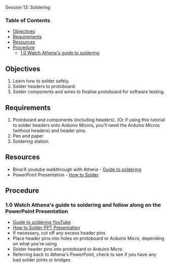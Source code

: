 Session 13: Soldering <!-- omit from toc -->

### Table of Contents <!-- omit from toc -->
- [Objectives](#objectives)
- [Requirements](#requirements)
- [Resources](#resources)
- [Procedure](#procedure)
  - [1.0 Watch Athena's guide to soldering](#10-watch-athenas-guide-to-soldering)


## Objectives
1. Learn how to solder safely.
2. Solder headers to protoboard.
3. Solder components and wires to finalise protoboard for software testing.

## Requirements
1. Protoboard and components (including headers). (Or if using this tutorial to solder headers onto Arduino Micros, you'll need the Arduino Micros (without headers) and header pins.
1. Pen and paper
1. Soldering station.

## Resources
- BinarX youtube walkthrough with Athena - [Guide to soldering](https://www.youtube.com/watch?v=4w1aexhTjbs&list=PLhmx0ZGiO2sNXqH09_9cT4NBlGAUTOnFS)
- PowerPoint Presentation - [How to Solder](https://github.com/BinarX-Curtin/School-Holiday-Program/blob/main/1.%20Payload%20Hardware%20Development/1.5%20Assemble%20Flight%20Electronics%20(Soldering)/Soldering%20Summary.pptx)

## Procedure

### 1.0 Watch Athena's guide to soldering and follow along on the PowerPoint Presentation
- [Guide to soldering YouTube](https://www.youtube.com/watch?v=4w1aexhTjbs&list=PLhmx0ZGiO2sNXqH09_9cT4NBlGAUTOnFS)
- [How to Solder PPT Presentation](https://github.com/BinarX-Curtin/School-Holiday-Program/blob/main/1.%20Payload%20Hardware%20Development/1.5%20Assemble%20Flight%20Electronics%20(Soldering)/Soldering%20Summary.pptx)
- If necessary, cut off any excess header pins
- Place header pins into holes on protoboard or Arduino Micro, depending on what you're using
- Solder header pins into protoboard or Arduino Micro
- Referring back to Athena's PowerPoint, check to see if you have any bad solder joints or bridges
